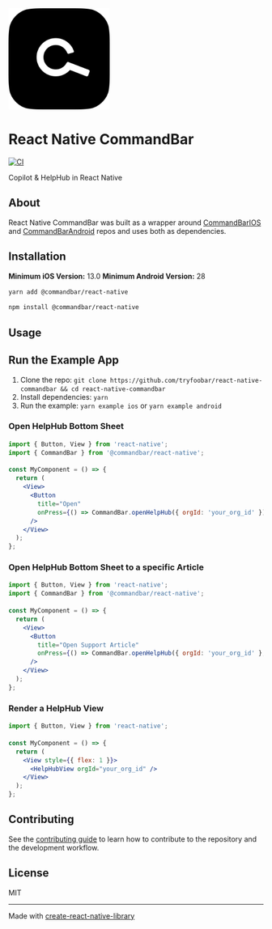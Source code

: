 <img src="docs/img/CommandBar.png" alt="CommandBar Logo" width="200" height="200">

# React Native CommandBar

[![CI](https://github.com/tryfoobar/react-native-commandbar/actions/workflows/ci.yml/badge.svg)](https://github.com/tryfoobar/react-native-commandbar/actions/workflows/ci.yml)

Copilot & HelpHub in React Native

## About

React Native CommandBar was built as a wrapper around [CommandBarIOS](https://github.com/tryfoobar/CommandBarIOS) and [CommandBarAndroid](https://github.com/tryfoobar/CommandBarAndroid) repos and uses both as dependencies.

## Installation

**Minimum iOS Version:** 13.0
**Minimum Android Version:** 28

```sh
yarn add @commandbar/react-native
```

```sh
npm install @commandbar/react-native
```

## Usage

## Run the Example App

1. Clone the repo: `git clone https://github.com/tryfoobar/react-native-commandbar && cd react-native-commandbar`
2. Install dependencies: `yarn`
3. Run the example: `yarn example ios` or `yarn example android`

### Open HelpHub Bottom Sheet

```jsx
import { Button, View } from 'react-native';
import { CommandBar } from '@commandbar/react-native';

const MyComponent = () => {
  return (
    <View>
      <Button
        title="Open"
        onPress={() => CommandBar.openHelpHub({ orgId: 'your_org_id' })}
      />
    </View>
  );
};
```

### Open HelpHub Bottom Sheet to a specific Article

```jsx
import { Button, View } from 'react-native';
import { CommandBar } from '@commandbar/react-native';

const MyComponent = () => {
  return (
    <View>
      <Button
        title="Open Support Article"
        onPress={() => CommandBar.openHelpHub({ orgId: 'your_org_id' }, 123456)}
      />
    </View>
  );
};
```

### Render a HelpHub View

```jsx
import { Button, View } from 'react-native';

const MyComponent = () => {
  return (
    <View style={{ flex: 1 }}>
      <HelpHubView orgId="your_org_id" />
    </View>
  );
};
```

## Contributing

See the [contributing guide](CONTRIBUTING.md) to learn how to contribute to the repository and the development workflow.

## License

MIT

---

Made with [create-react-native-library](https://github.com/callstack/react-native-builder-bob)

